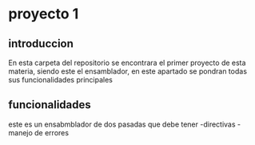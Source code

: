 # proyecto 1

## introduccion
En esta carpeta del repositorio se encontrara el primer proyecto de esta materia, siendo este el ensamblador, en este apartado se pondran todas sus funcionalidades principales
## funcionalidades
este es un ensabmblador de dos pasadas que debe tener 
-directivas
-manejo de errores